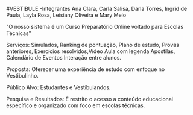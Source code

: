 #VESTIBULE
-Integrantes 
Ana Clara,
Carla Salisa,
Darla Torres,
Ingrid de Paula,
Layla Rosa,
Leisiany Oliveira e
Mary Melo

"O nosso sistema é um Curso Preparatório Online voltado para Escolas Técnicas" 

Serviços: Simulados, Ranking de pontuação, Plano de estudo, Provas anteriores, Exercícios resolvidos,Vídeo Aula com legenda Apostilas, Calendário de Eventos Interação entre alunos.

Proposta: Oferecer uma experiência de estudo com enfoque no Vestibulinho.

Público Alvo: Estudantes e Vestibulandos.

Pesquisa e Resultados: É restrito o acesso a conteúdo educacional específico e organizado com foco em escolas técnicas.
